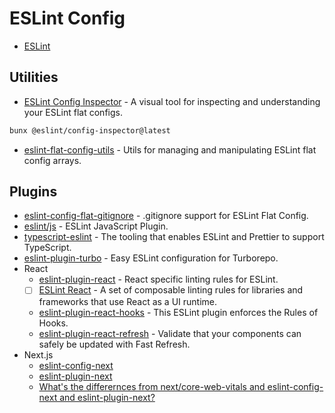 # ESLint Config

- [ESLint](https://eslint.org/)

## Utilities

- [ESLint Config Inspector](https://github.com/eslint/config-inspector) - A visual tool for inspecting and understanding your ESLint flat configs.

```sh
bunx @eslint/config-inspector@latest
```

- [eslint-flat-config-utils](https://github.com/antfu/eslint-flat-config-utils) - Utils for managing and manipulating ESLint flat config arrays.

## Plugins

- [eslint-config-flat-gitignore](https://github.com/antfu/eslint-config-flat-gitignore) - .gitignore support for ESLint Flat Config.
- [eslint/js](https://github.com/eslint/eslint/tree/main/packages/js) - ESLint JavaScript Plugin.
- [typescript-eslint](https://typescript-eslint.io/) - The tooling that enables ESLint and Prettier to support TypeScript.
- [eslint-plugin-turbo](https://github.com/vercel/turborepo/tree/main/packages/eslint-plugin-turbo) - Easy ESLint configuration for Turborepo.
- React
  - [eslint-plugin-react](https://github.com/jsx-eslint/eslint-plugin-react) - React specific linting rules for ESLint.
  - [ ] [ESLint React](https://github.com/Rel1cx/eslint-react) - A set of composable linting rules for libraries and frameworks that use React as a UI runtime.
  - [eslint-plugin-react-hooks](https://github.com/facebook/react/tree/main/packages/eslint-plugin-react-hooks) - This ESLint plugin enforces the Rules of Hooks.
  - [eslint-plugin-react-refresh](https://github.com/ArnaudBarre/eslint-plugin-react-refresh) - Validate that your components can safely be updated with Fast Refresh.
- Next.js
  - [eslint-config-next](https://github.com/vercel/next.js/tree/canary/packages/eslint-config-next)
  - [eslint-plugin-next](https://github.com/vercel/next.js/tree/canary/packages/eslint-plugin-next)
  - [What's the differernces from next/core-web-vitals and eslint-config-next and eslint-plugin-next?](https://github.com/vercel/next.js/discussions/58714#discussioncomment-8324062)
